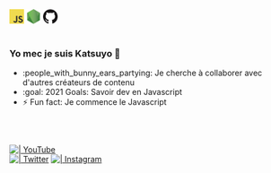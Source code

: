 <img  alt="JavaScript" width="26px" src="https://raw.githubusercontent.com/github/explore/80688e429a7d4ef2fca1e82350fe8e3517d3494d/topics/javascript/javascript.png" />
<img  alt="Node.js" width="26px" src="https://raw.githubusercontent.com/github/explore/80688e429a7d4ef2fca1e82350fe8e3517d3494d/topics/nodejs/nodejs.png" />
<img  alt="GitHub" width="26px" src="https://raw.githubusercontent.com/github/explore/78df643247d429f6cc873026c0622819ad797942/topics/github/github.png" />

<br />

<br />

### Yo mec je suis Katsuyo :wave:

- :people_with_bunny_ears_partying: Je cherche à collaborer avec d'autres créateurs de contenu
- :goal: 2021 Goals: Savoir dev en Javascript 
- :zap: Fun fact: Je commence le Javascript

<br />

<br />

[<img alt=" | YouTube" width="32px" src="https://cdn.jsdelivr.net/npm/simple-icons@v3/icons/youtube.svg" />][youtube]           
[<img alt=" | Twitter" width="32px" src="https://cdn.jsdelivr.net/npm/simple-icons@v3/icons/twitter.svg" />][twitter]
[<img alt=" | Instagram" width="32px" src="https://cdn.jsdelivr.net/npm/simple-icons@v3/icons/instagram.svg" />][instagram]

<br />

<br />

[twitter]: https://twitter.com/
[youtube]: https://youtube.com/
[instagram]: https://instagram.com/
